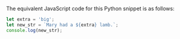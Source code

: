 The equivalent JavaScript code for this Python snippet is as follows:

```javascript
let extra = 'big';
let new_str = `Mary had a ${extra} lamb.`;
console.log(new_str);
```

